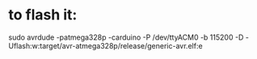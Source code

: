 # to flash it:
sudo avrdude -patmega328p -carduino -P /dev/ttyACM0  -b 115200 -D -Uflash:w:target/avr-atmega328p/release/generic-avr.elf:e
